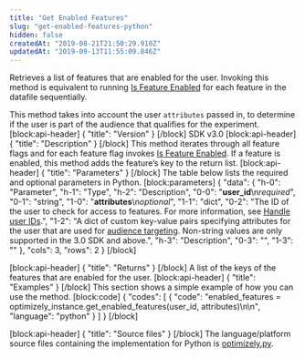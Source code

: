 ```yaml
---
title: "Get Enabled Features"
slug: "get-enabled-features-python"
hidden: false
createdAt: "2019-08-21T21:50:29.910Z"
updatedAt: "2019-09-13T11:55:09.846Z"
---
```

Retrieves a list of features that are enabled for the user. Invoking this method is equivalent to running [Is Feature Enabled](doc:is-feature-enabled-python) for each feature in the datafile sequentially.

This method takes into account the user `attributes` passed in, to determine if the user is part of the audience that qualifies for the experiment.  
[block:api-header]
{
  "title": "Version"
}
[/block]
SDK v3.0
[block:api-header]
{
  "title": "Description"
}
[/block]
This method iterates through all feature flags and for each feature flag invokes [Is Feature Enabled](doc:is-feature-enabled-python). If a feature is enabled, this method adds the feature’s key to the return list.
[block:api-header]
{
  "title": "Parameters"
}
[/block]
The table below lists the required and optional parameters in Python.
[block:parameters]
{
  "data": {
    "h-0": "Parameter",
    "h-1": "Type",
    "h-2": "Description",
    "0-0": "**user_id**\n*required*",
    "0-1": "string",
    "1-0": "**attributes**\n*optional*",
    "1-1": "dict",
    "0-2": "The ID of the user to check for access to features. For more information, see [Handle user IDs](doc:handle-user-ids).",
    "1-2": "A dict of custom key-value pairs specifying attributes for the user that are used for [audience targeting](doc:target-audiences). Non-string values are only supported in the 3.0 SDK and above.",
    "h-3": "Description",
    "0-3": "",
    "1-3": ""
  },
  "cols": 3,
  "rows": 2
}
[/block]

[block:api-header]
{
  "title": "Returns"
}
[/block]
A list of the keys of the features that are enabled for the user.
[block:api-header]
{
  "title": "Examples"
}
[/block]
This section shows a simple example of how you can use the method.
[block:code]
{
  "codes": [
    {
      "code": "enabled_features = optimizely_instance.get_enabled_features(user_id, attributes)\n\n",
      "language": "python"
    }
  ]
}
[/block]

[block:api-header]
{
  "title": "Source files"
}
[/block]
The language/platform source files containing the implementation for Python is [optimizely.py](https://github.com/optimizely/python-sdk/blob/master/optimizely/optimizely.py).